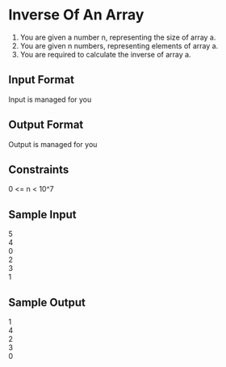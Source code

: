 # Inverse Of An Array

1. You are given a number n, representing the size of array a.
2. You are given n numbers, representing elements of array a.
3. You are required to calculate the inverse of array a.


## Input Format
Input is managed for you
## Output Format
Output is managed for you

## Constraints
0 <= n < 10^7
## Sample Input
5 <br>
4 <br>
0 <br>
2 <br>
3 <br>
1 <br>
## Sample Output
1 <br>
4 <br>
2 <br>
3 <br>
0 <br>
